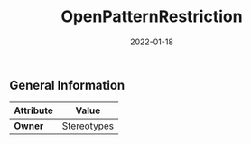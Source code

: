 ﻿---
title: OpenPatternRestriction
toc: false
type: specs
date: "2022-01-18"
draft: false
specification: VEC
version: 1.2.2
documentType: "Recommendation"
elementType: Class
classes:
  - OpenPatternRestriction
menu_name: vec-1.2.2
---


## General Information

| Attribute               | Value |
|-------------------------|-------|
| **Owner**               | Stereotypes |
